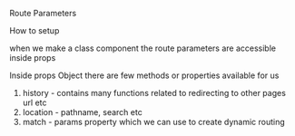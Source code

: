 Route Parameters

How to setup

<Route path='/:post_id' component={}>

when we make a class component the route parameters are accessible inside props

Inside props Object there are few methods or properties available for us 

1. history  - contains many functions related to redirecting to other pages url etc
2. location - pathname, search etc
3. match - params property which we can use to create dynamic routing


